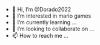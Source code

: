 - 👋 Hi, I’m @Dorado2022
- 👀 I’m interested in mario games
- 🌱 I’m currently learning ...
- 💞️ I’m looking to collaborate on ...
- 📫 How to reach me ...

<!---
Dorado2022/Dorado2022 is a ✨ special ✨ repository because its `README.md` (this file) appears on your GitHub profile.
You can click the Preview link to take a look at your changes.
--->

